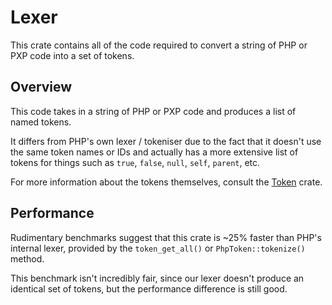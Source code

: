 # Lexer

This crate contains all of the code required to convert a string of PHP or PXP code into a set of tokens.

## Overview

This code takes in a string of PHP or PXP code and produces a list of named tokens.

It differs from PHP's own lexer / tokeniser due to the fact that it doesn't use the same token names or IDs and actually has a more extensive list of tokens for things such as `true`, `false`, `null`, `self`, `parent`, etc.

For more information about the tokens themselves, consult the [Token](/crates/pxp-token) crate.

## Performance

Rudimentary benchmarks suggest that this crate is ~25% faster than PHP's internal lexer, provided by the `token_get_all()` or `PhpToken::tokenize()` method.

This benchmark isn't incredibly fair, since our lexer doesn't produce an identical set of tokens, but the performance difference is still good.